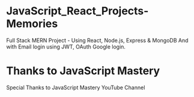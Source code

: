 # JavaScript_React_Projects-Memories

Full Stack MERN Project - Using React, Node.js, Express & MongoDB
And with Email login using JWT, OAuth Google login.

# Thanks to JavaScript Mastery

Special Thanks to JavaScript Mastery YouTube Channel
